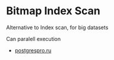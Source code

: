 # Bitmap Index Scan

Alternative to Index scan, for big datasets

Can paralell execution

- [postgrespro.ru](https://edu.postgrespro.ru/qpt-13/qpt_05_bitmapscan.html)